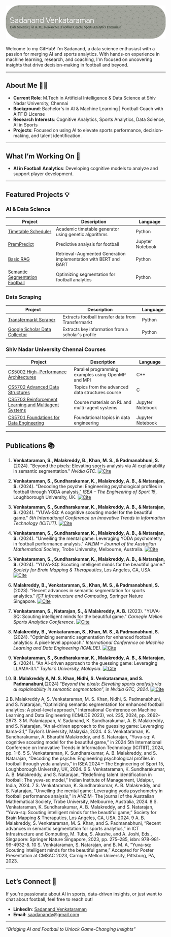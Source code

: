 ![Header](./github-header-image3.png)
---

Welcome to my GitHub! I'm Sadanand, a data science enthusiast with a passion for merging AI and sports analytics. With hands-on experience in machine learning, research, and coaching, I'm focused on uncovering insights that drive decision-making in football and beyond.

---

## About Me 🧑‍💻
- **Current Role**: M.Tech in Artificial Intelligence & Data Science at Shiv Nadar University, Chennai
- **Background**: Bachelor's in AI & Machine Learning | Football Coach with AIFF D License
- **Research Interests**: Cognitive Analytics, Sports Analytics, Data Science, AI in Sports
- **Projects**: Focused on using AI to elevate sports performance, decision-making, and talent identification.

---

## What I’m Working On 🚀
- **AI in Football Analytics**: Developing cognitive models to analyze and support player development.

---

## Featured Projects 💡

### AI & Data Science

| Project | Description | Language |
| ------- | ----------- | -------- |
| [Timetable Scheduler](https://github.com/sadanandv/Timetable-Scheduler-using-Genetic-Algorithm) | Academic timetable generator using genetic algorithms | Python |
| [PremPredict](https://github.com/sadanandv/PremPredict) | Predictive analysis for football | Jupyter Notebook |
| [Basic RAG](https://github.com/sadanandv/Basic-RAG) | Retrieval-Augmented Generation implementation with BERT and BART | Python |
| [Semantic Segmentation Football](https://github.com/sadanandv/Semantic_Segmentation_Football) | Optimizing segmentation for football analytics | Python |

### Data Scraping

| Project | Description | Language |
| ------- | ----------- | -------- |
| [Transfermarkt Scraper](https://github.com/sadanandv/transfermarkt-scraper) | Extracts football transfer data from Transfermarkt | Python |
| [Google Scholar Data Collector](https://github.com/sadanandv/Google-Scholar-Data-Collector) | Extracts key information from a scholar's profile | Python |

### Shiv Nadar University Chennai Courses

| Project | Description | Language |
| ------- | ----------- | -------- |
| [CS5002 High-Performance Architectures](https://github.com/sadanandv/CS5002High-Performance-Architectures-for-AI) | Parallel programming examples using OpenMP and MPI | C++ |
| [CS5702 Advanced Data Structures](https://github.com/sadanandv/CS5702AdvancedDataStructures-Algorithms) | Topics from the advanced data structures course | C |
| [CS5703 Reinforcement Learning and Multiagent Systems](https://github.com/sadanandv/CS5703-Reinforcement-Learning-and-Multiagent-Systems) | Course materials on RL and multi-agent systems | Jupyter Notebook |
| [CS5701 Foundations for Data Engineering](https://github.com/sadanandv/CS5701-Foundations-for-Data-Engineering) | Foundational topics in data engineering | Jupyter Notebook |

---
## Publications 📚

1. **Venkataraman, S., Malakreddy, B., Khan, M. S., & Padmanabhuni, S.** (2024). "Beyond the pixels: Elevating sports analysis via AI explainability in semantic segmentation." *Nvidia GTC*.
   [![Cite](https://img.shields.io/badge/Cite-blue?style=flat&logo=google-scholar)](https://scholar.google.com/)

2. **Venkataraman, S., Sundharakumar, K., Malakreddy, A. B., & Natarajan, S.** (2024). "Decoding the psyche: Engineering psychological profiles in football through YODA analysis." *ISEA – The Engineering of Sport 15*, Loughborough University, UK.
   [![Cite](https://img.shields.io/badge/Cite-blue?style=flat&logo=google-scholar)](https://scholar.google.com/)

3. **Venkataraman, S., Sundharakumar, K., Malakreddy, A. B., & Natarajan, S.** (2024). "YUVA-SQ: A cognitive scouting model for the beautiful game." *5th International Conference on Innovative Trends in Information Technology (ICITIIT)*.
   [![Cite](https://img.shields.io/badge/Cite-blue?style=flat&logo=google-scholar)](https://scholar.google.com/)

4. **Venkataraman, S., Sundharakumar, K., Malakreddy, A. B., & Natarajan, S.** (2024). "Unveiling the mental game: Leveraging YODA psychometry in football performance analysis." *ANZIM – Journal of the Australian Mathematical Society*, Trobe University, Melbourne, Australia.
   [![Cite](https://img.shields.io/badge/Cite-blue?style=flat&logo=google-scholar)](https://scholar.google.com/)

5. **Venkataraman, S., Sundharakumar, K., Malakreddy, A. B., & Natarajan, S.** (2024). "YUVA-SQ: Scouting intelligent minds for the beautiful game." *Society for Brain Mapping & Therapeutics*, Los Angeles, CA, USA.
   [![Cite](https://img.shields.io/badge/Cite-blue?style=flat&logo=google-scholar)](https://scholar.google.com/)

6. **Malakreddy, B., Venkataraman, S., Khan, M. S., & Padmanabhuni, S.** (2023). "Recent advances in semantic segmentation for sports analytics." *ICT Infrastructure and Computing*, Springer Nature Singapore.
   [![Cite](https://img.shields.io/badge/Cite-blue?style=flat&logo=google-scholar)](https://scholar.google.com/)

7. **Venkataraman, S., Natarajan, S., & Malakreddy, A. B.** (2023). "YUVA-SQ: Scouting intelligent minds for the beautiful game." *Carnegie Mellon Sports Analytics Conference*.
   [![Cite](https://img.shields.io/badge/Cite-blue?style=flat&logo=google-scholar)](https://scholar.google.com/)

8. **Malakreddy, B., Venkataraman, S., Khan, M. S., & Padmanabhuni, S.** (2024). "Optimizing semantic segmentation for enhanced football analytics: A pixel-level approach." *International Conference on Machine Learning and Data Engineering (ICMLDE)*.
   [![Cite](https://img.shields.io/badge/Cite-blue?style=flat&logo=google-scholar)](https://scholar.google.com/)

9. **Venkataraman, S., Sundharakumar, K., Malakreddy, A. B., & Natarajan, S.** (2024). "An AI-driven approach to the guessing game: Leveraging LLAMA-3.1." *Taylor’s University, Malaysia*.
   [![Cite](https://img.shields.io/badge/Cite-blue?style=flat&logo=google-scholar)](https://scholar.google.com/)

1. **B. Malakreddy A, M. S. Khan, Nidhi, S. Venkataraman, and S. Padmanabuni**,(2024) “_Beyond the pixels: Elevating sports analysis via ai explainability in semantic segmentation_”, in *Nvidia GTC, 2024*. 
   [![Cite](https://img.shields.io/badge/Cite-blue?style=flat&logo=google-scholar)]([https://scholar.google.com/](https://www.nvidia.com/gtc/posters/?search=Sadanand%20Venkataraman#/session/1694175603675001Hid8))



2 B. Malakreddy A, S. Venkataraman, M. S. Khan, Nidhi, S. Padmanabhuni, and S. Natarajan,
“Optimizing semantic segmentation for enhanced football analytics: A pixel-level approach,”
International Conference on Machine Learning and Data Engineering (ICMLDE 2023), vol. 235, 2024,
pp. 2662–2673.
3 M. Palaniappan, V. Sadanand, K. Sundharakumar, A. B. Malakreddy, and S. Natarajan, “An ai-driven
approach to the guessing game: Leveraging llama-3.1,” Taylor’s University, Malaysia, 2024.
4 S. Venkataraman, K. Sundharakumar, A. Bharathi Malakreddy, and S. Natarajan, “Yuva-sq: A
cognitive scouting model for the beautiful game,” in 2024 5th International Conference on Innovative
Trends in Information Technology (ICITIIT), 2024, pp. 1–6.
5 S. Venkataraman, K. Sundharakumar, A. B. Malakreddy, and S. Natarajan, “Decoding the psyche:
Engineering psychological profiles in football through yoda analysis,” in ISEA 2024 – The Engineering of
Sport 15, Loughborough University, UK, 2024.
6 S. Venkataraman, K. Sundharakumar, A. B. Malakreddy, and S. Natarajan, “Redefining talent
identification in football: The yuva-sq model,” Indian Institute of Management, Udaipur, India, 2024.
7 S. Venkataraman, K. Sundharakumar, A. B. Malakreddy, and S. Natarajan, “Unveiling the mental
game: Leveraging yoda psychometry in football performance analysis,” in ANZIM- The journal of the
Australian Mathematical Society, Trobe University, Melbourne, Australia, 2024.
8 S. Venkataraman, K. Sundharakumar, A. B. Malakreddy, and S. Natarajan, “Yuva-sq: Scouting
intelligent minds for the beautiful game,” Society for Brain Mapping & Theraputics, Los Angeles, CA,
USA, 2024.
9 A. B. Malakreddy, S. Venkataraman, M. S. Khan, and S. Padmanabhuni, “Recent advances in semantic
segmentation for sports analytics,” in ICT Infrastructure and Computing, M. Tuba, S. Akashe, and
A. Joshi, Eds., Singapore: Springer Nature Singapore, 2023, pp. 275–285, isbn: 978-981-99-4932-8.
10 S. Venkataraman, S. Natarajan, and B. M. A, “Yuva-sq: Scouting intelligent minds for the beautiful
game,” Accepted for Poster Presentation at CMSAC 2023, Carnigie Mellon University, Pittsburg, PA,
2023.

---

## Let’s Connect 🤝
If you're passionate about AI in sports, data-driven insights, or just want to chat about football, feel free to reach out!

- **LinkedIn**: [Sadanand Venkataraman](https://www.linkedin.com/in/sadanand-venkataraman/)
- **Email**: saadanandv@gmail.com

---

*“Bridging AI and Football to Unlock Game-Changing Insights”*
